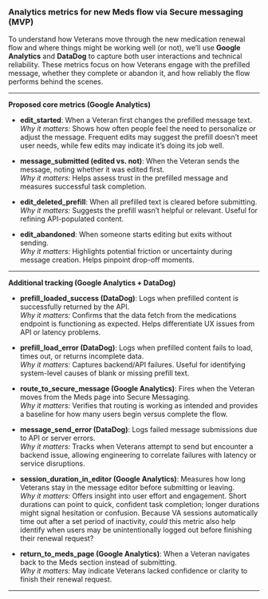 ### Analytics metrics for new Meds flow via Secure messaging (MVP)

To understand how Veterans move through the new medication renewal flow and where things might be working well (or not), we’ll use **Google Analytics** and **DataDog** to capture both user interactions and technical reliability. These metrics focus on how Veterans engage with the prefilled message, whether they complete or abandon it, and how reliably the flow performs behind the scenes.

---

**Proposed core metrics (Google Analytics)**

- **edit_started**: When a Veteran first changes the prefilled message text.  
  *Why it matters:* Shows how often people feel the need to personalize or adjust the message. Frequent edits may suggest the prefill doesn’t meet user needs, while few edits may indicate it’s doing its job well.

- **message_submitted (edited vs. not)**: When the Veteran sends the message, noting whether it was edited first.  
  *Why it matters:* Helps assess trust in the prefilled message and measures successful task completion.

- **edit_deleted_prefill**: When all prefilled text is cleared before submitting.  
  *Why it matters:* Suggests the prefill wasn’t helpful or relevant. Useful for refining API-populated content.

- **edit_abandoned**: When someone starts editing but exits without sending.  
  *Why it matters:* Highlights potential friction or uncertainty during message creation. Helps pinpoint drop-off moments.

---

**Additional tracking (Google Analytics + DataDog)**

- **prefill_loaded_success (DataDog)**: Logs when prefilled content is successfully returned by the API.  
  *Why it matters:* Confirms that the data fetch from the medications endpoint is functioning as expected. Helps differentiate UX issues from API or latency problems.

- **prefill_load_error (DataDog)**: Logs when prefilled content fails to load, times out, or returns incomplete data.  
  *Why it matters:* Captures backend/API failures. Useful for identifying system-level causes of blank or missing prefill text.

- **route_to_secure_message (Google Analytics)**: Fires when the Veteran moves from the Meds page into Secure Messaging.  
  *Why it matters:* Verifies that routing is working as intended and provides a baseline for how many users begin versus complete the flow.

- **message_send_error (DataDog)**: Logs failed message submissions due to API or server errors.  
  *Why it matters:* Tracks when Veterans attempt to send but encounter a backend issue, allowing engineering to correlate failures with latency or service disruptions.

-  **session_duration_in_editor (Google Analytics)**: Measures how long Veterans stay in the message editor before submitting or leaving.  
  *Why it matters:* Offers insight into user effort and engagement. Short durations can point to quick, confident task completion; longer durations might signal hesitation or confusion. Because VA sessions automatically time out after a set period of inactivity, *could* this metric also help identify when users may be unintentionally logged out before finishing their renewal request?

- **return_to_meds_page (Google Analytics)**: When a Veteran navigates back to the Meds section instead of submitting.  
  *Why it matters:* May indicate Veterans lacked confidence or clarity to finish their renewal request.

---


